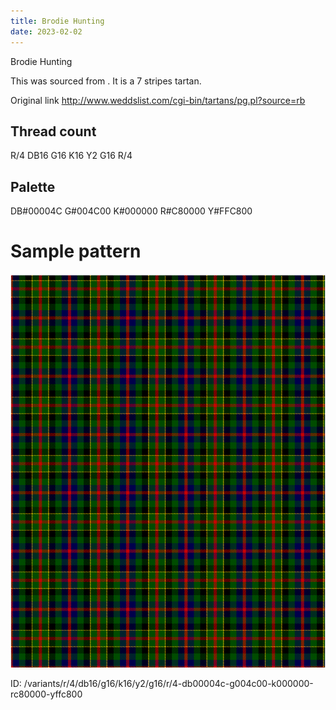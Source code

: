 ```yaml
---
title: Brodie Hunting
date: 2023-02-02
---
```

Brodie Hunting

This was sourced from <no value>.  It is a 7 stripes tartan.

Original link http://www.weddslist.com/cgi-bin/tartans/pg.pl?source=rb

## Thread count
R/4 DB16 G16 K16 Y2 G16 R/4

## Palette
DB#00004C G#004C00 K#000000 R#C80000 Y#FFC800

# Sample pattern

![Tartan detail](tartan.png "R/4 DB16 G16 K16 Y2 G16 R/4 tartan")

ID: /variants/r/4/db16/g16/k16/y2/g16/r/4-db00004c-g004c00-k000000-rc80000-yffc800